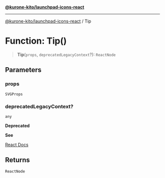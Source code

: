 [**@kurone-kito/launchpad-icons-react**](../README.md)

***

[@kurone-kito/launchpad-icons-react](../globals.md) / Tip

# Function: Tip()

> **Tip**(`props`, `deprecatedLegacyContext`?): `ReactNode`

## Parameters

### props

`SVGProps`

### deprecatedLegacyContext?

`any`

**Deprecated**

**See**

[React Docs](https://legacy.reactjs.org/docs/legacy-context.html#referencing-context-in-lifecycle-methods)

## Returns

`ReactNode`
